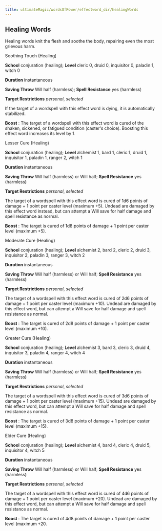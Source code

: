 ```yaml
---
title: ultimateMagic/wordsOfPower/effectword_dir/healingWords
---
```

## Healing Words

Healing words knit the flesh and soothe the body, repairing even the most grievous harm.

Soothing Touch (Healing)

**School** conjuration (healing); **Level** cleric 0, druid 0, inquisitor 0, paladin 1, witch 0

**Duration** instantaneous

**Saving Throw** Will half (harmless); **Spell Resistance** yes (harmless)

**Target Restrictions** _personal_, _selected_

If the target of a wordspell with this effect word is dying, it is automatically stabilized.

**Boost** : The target of a wordspell with this effect word is cured of the shaken, sickened, or fatigued condition (caster's choice). Boosting this effect word increases its level by 1.

Lesser Cure (Healing)

**School** conjuration (healing); **Level** alchemist 1, bard 1, cleric 1, druid 1, inquisitor 1, paladin 1, ranger 2, witch 1

**Duration** instantaneous

**Saving Throw** Will half (harmless) or Will half; **Spell Resistance** yes (harmless)

**Target Restrictions** _personal_, _selected_

The target of a wordspell with this effect word is cured of 1d6 points of damage + 1 point per caster level (maximum +5). Undead are damaged by this effect word instead, but can attempt a Will save for half damage and spell resistance as normal.

**Boost** : The target is cured of 1d8 points of damage + 1 point per caster level (maximum +5).

Moderate Cure (Healing)

**School** conjuration (healing); **Level** alchemist 2, bard 2, cleric 2, druid 3, inquisitor 2, paladin 3, ranger 3, witch 2

**Duration** instantaneous

**Saving Throw** Will half (harmless) or Will half; **Spell Resistance** yes (harmless)

**Target Restrictions** _personal_, _selected_

The target of a wordspell with this effect word is cured of 2d6 points of damage + 1 point per caster level (maximum +10). Undead are damaged by this effect word, but can attempt a Will save for half damage and spell resistance as normal.

**Boost** : The target is cured of 2d8 points of damage + 1 point per caster level (maximum +10).

Greater Cure (Healing)

**School** conjuration (healing); **Level** alchemist 3, bard 3, cleric 3, druid 4, inquisitor 3, paladin 4, ranger 4, witch 4

**Duration** instantaneous

**Saving Throw** Will half (harmless) or Will half; **Spell Resistance** yes (harmless)

**Target Restrictions** _personal_, _selected_

The target of a wordspell with this effect word is cured of 3d6 points of damage + 1 point per caster level (maximum +15). Undead are damaged by this effect word, but can attempt a Will save for half damage and spell resistance as normal.

**Boost** : The target is cured of 3d8 points of damage + 1 point per caster level (maximum +15).

Elder Cure (Healing)

**School** conjuration (healing); **Level** alchemist 4, bard 4, cleric 4, druid 5, inquisitor 4, witch 5

**Duration** instantaneous

**Saving Throw** Will half (harmless) or Will half; **Spell Resistance** yes (harmless)

**Target Restrictions** _personal_, _selected_

The target of a wordspell with this effect word is cured of 4d6 points of damage + 1 point per caster level (maximum +20). Undead are damaged by this effect word, but can attempt a Will save for half damage and spell resistance as normal.

**Boost** : The target is cured of 4d8 points of damage + 1 point per caster level (maximum +20.

